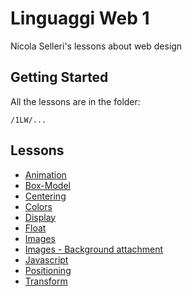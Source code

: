 # Linguaggi Web 1

Nicola Selleri's lessons about web design

## Getting Started

All the lessons are in the folder:

```
/1LW/...

```

## Lessons

* [Animation](http://www.mentaltoy.com/resources/quasar-1617/1LW/Animations/index.html)
* [Box-Model](http://www.mentaltoy.com/resources/quasar-1617/1LW/Box-model/index.html)
* [Centering](http://www.mentaltoy.com/resources/quasar-1617/1LW/Centering/index.html)
* [Colors](http://www.mentaltoy.com/resources/quasar-1617/1LW/Colors/index.html)
* [Display](http://www.mentaltoy.com/resources/quasar-1617/1LW/Display/index.html)
* [Float](http://www.mentaltoy.com/resources/quasar-1617/1LW/Float/index.html)
* [Images](http://www.mentaltoy.com/resources/quasar-1617/1LW/Images/index.html)
* [Images - Background attachment](www.mentaltoy.com/resources/quasar-1617/1LW/Images%20-%20background-attachment/index.html)
* [Javascript](http://www.mentaltoy.com/resources/quasar-1617/1LW/Javascript/index.html)
* [Positioning](http://www.mentaltoy.com/resources/quasar-1617/1LW/Positioning/index.html)
* [Transform](http://www.mentaltoy.com/resources/quasar-1617/1LW/Transform/index.html)


